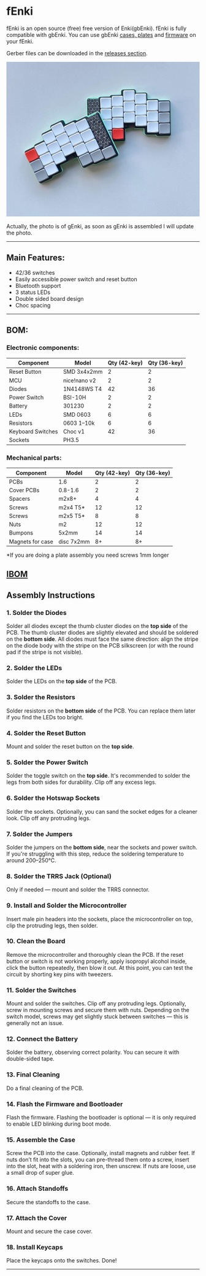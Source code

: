 # fEnki  
fEnki is an open source (free) free version of Enki(gbEnki).
fEnki is fully compatible with gbEnki. You can use gbEnki [cases, plates](https://github.com/aroum/gbEnki) and [firmware](https://github.com/aroum/zmk-gbEnki) on your fEnki.

Gerber files can be downloaded in the [releases section](https://github.com/aroum/fEnki/releases).

![Preview](https://github.com/aroum/gbEnki/raw/main/pics/gbEnki_1.jpg)  

Actually, the photo is of gEnki, as soon as gEnki is assembled I will update the photo.

---

## Main Features:  
* 42/36 switches
* Easily accessible power switch and reset button 
* Bluetooth support
* 3 status LEDs
* Double sided board design
* Choc spacing

---
## BOM:  
### Electronic components:
| Component         | Model        | Qty (42-key) | Qty (36-key) |
| ----------------- | ------------ | ------------ | ------------ |
| Reset Button      | SMD 3x4x2mm  | 2            | 2            |
| MCU               | nice!nano v2 | 2            | 2            |
| Diodes            | 1N4148WS T4  | 42           | 36           |
| Power Switch      | BSI-10H      | 2            | 2            |
| Battery           | 301230       | 2            | 2            |
| LEDs              | SMD 0603     | 6            | 6            |
| Resistors         | 0603 1–10k   | 6            | 6            |
| Keyboard Switches | Choc v1      | 42           | 36           |
| Sockets           | PH3.5        |

### Mechanical parts:
| Component        | Model      | Qty (42-key) | Qty (36-key) |
| ---------------- | ---------- | ------------ | ------------ |
| PCBs             | 1.6        | 2            | 2            |
| Cover PCBs       | 0.8-1.6    | 2            | 2            |
| Spacers          | m2x8+      | 4            | 4            |
| Screws           | m2x4 T5*   | 12           | 12           |
| Screws           | m2x5 T5*   | 8            | 8            |
| Nuts             | m2         | 12           | 12           |
| Bumpons          | 5x2mm      | 14           | 14           |
| Magnets for case | disc 7x2mm | 8+           | 8+           |

 *If you are doing a plate assembly you need screws 1mm longer

 [IBOM](https://htmlpreview.github.io/?https://github.com/aroum/fEnki/blob/master/pcb/ibom.html)
---

## Assembly Instructions

### 1. Solder the Diodes

Solder all diodes except the thumb cluster diodes on the **top side** of the PCB. The thumb cluster diodes are slightly elevated and should be soldered on the **bottom side**.
All diodes must face the same direction: align the stripe on the diode body with the stripe on the PCB silkscreen (or with the round pad if the stripe is not visible).

### 2. Solder the LEDs

Solder the LEDs on the **top side** of the PCB.

### 3. Solder the Resistors

Solder resistors on the **bottom side** of the PCB. You can replace them later if you find the LEDs too bright.

### 4. Solder the Reset Button

Mount and solder the reset button on the **top side**.

### 5. Solder the Power Switch

Solder the toggle switch on the **top side**. It's recommended to solder the legs from both sides for durability. Clip off any excess legs.

### 6. Solder the Hotswap Sockets

Solder the sockets. Optionally, you can sand the socket edges for a cleaner look. Clip off any protruding legs.

### 7. Solder the Jumpers

Solder the jumpers on the **bottom side**, near the sockets and power switch. If you're struggling with this step, reduce the soldering temperature to around 200–250°C.

### 8. Solder the TRRS Jack (Optional)

Only if needed — mount and solder the TRRS connector.

### 9. Install and Solder the Microcontroller

Insert male pin headers into the sockets, place the microcontroller on top, clip the protruding legs, then solder.

### 10. Clean the Board

Remove the microcontroller and thoroughly clean the PCB.
If the reset button or switch is not working properly, apply isopropyl alcohol inside, click the button repeatedly, then blow it out.
At this point, you can test the circuit by shorting key pins with tweezers.

### 11. Solder the Switches

Mount and solder the switches. Clip off any protruding legs.
Optionally, screw in mounting screws and secure them with nuts. Depending on the switch model, screws may get slightly stuck between switches — this is generally not an issue.

### 12. Connect the Battery

Solder the battery, observing correct polarity. You can secure it with double-sided tape.

### 13. Final Cleaning

Do a final cleaning of the PCB.

### 14. Flash the Firmware and Bootloader

Flash the firmware. Flashing the bootloader is optional — it is only required to enable LED blinking during boot mode.

### 15. Assemble the Case

Screw the PCB into the case. Optionally, install magnets and rubber feet.
If nuts don’t fit into the slots, you can pre-thread them onto a screw, insert into the slot, heat with a soldering iron, then unscrew. If nuts are loose, use a small drop of super glue.

### 16. Attach Standoffs

Secure the standoffs to the case.

### 17. Attach the Cover

Mount and secure the case cover.

### 18. Install Keycaps

Place the keycaps onto the switches. Done!

---

